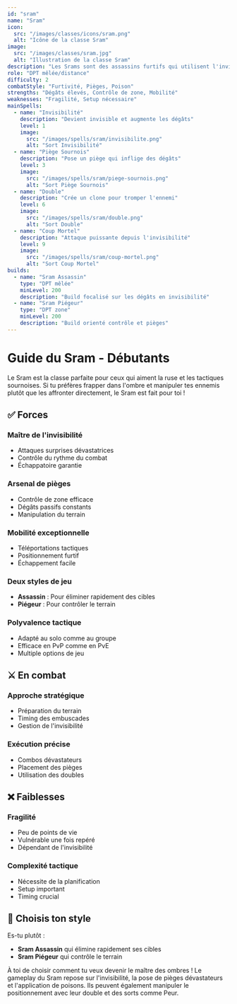 ```yaml
---
id: "sram"
name: "Sram"
icon:
  src: "/images/classes/icons/sram.png"
  alt: "Icône de la classe Sram"
image:
  src: "/images/classes/sram.jpg"
  alt: "Illustration de la classe Sram"
description: "Les Srams sont des assassins furtifs qui utilisent l'invisibilité et les pièges pour dominer leurs adversaires. Maîtres de l'embuscade, ils excellent dans l'élimination rapide de leurs cibles."
role: "DPT mêlée/distance"
difficulty: 2
combatStyle: "Furtivité, Pièges, Poison"
strengths: "Dégâts élevés, Contrôle de zone, Mobilité"
weaknesses: "Fragilité, Setup nécessaire"
mainSpells:
  - name: "Invisibilité"
    description: "Devient invisible et augmente les dégâts"
    level: 1
    image:
      src: "/images/spells/sram/invisibilite.png"
      alt: "Sort Invisibilité"
  - name: "Piège Sournois"
    description: "Pose un piège qui inflige des dégâts"
    level: 3
    image:
      src: "/images/spells/sram/piege-sournois.png"
      alt: "Sort Piège Sournois"
  - name: "Double"
    description: "Crée un clone pour tromper l'ennemi"
    level: 6
    image:
      src: "/images/spells/sram/double.png"
      alt: "Sort Double"
  - name: "Coup Mortel"
    description: "Attaque puissante depuis l'invisibilité"
    level: 9
    image:
      src: "/images/spells/sram/coup-mortel.png"
      alt: "Sort Coup Mortel"
builds:
  - name: "Sram Assassin"
    type: "DPT mêlée"
    minLevel: 200
    description: "Build focalisé sur les dégâts en invisibilité"
  - name: "Sram Piégeur"
    type: "DPT zone"
    minLevel: 200
    description: "Build orienté contrôle et pièges"
---
```


# Guide du Sram - Débutants

Le Sram est la classe parfaite pour ceux qui aiment la ruse et les tactiques sournoises. Si tu préfères frapper dans l'ombre et manipuler tes ennemis plutôt que les affronter directement, le Sram est fait pour toi !

## ✅ Forces

### Maître de l'invisibilité
- Attaques surprises dévastatrices
- Contrôle du rythme du combat
- Échappatoire garantie

### Arsenal de pièges
- Contrôle de zone efficace
- Dégâts passifs constants
- Manipulation du terrain

### Mobilité exceptionnelle
- Téléportations tactiques
- Positionnement furtif
- Échappement facile

### Deux styles de jeu
- **Assassin** : Pour éliminer rapidement des cibles
- **Piégeur** : Pour contrôler le terrain

### Polyvalence tactique
- Adapté au solo comme au groupe
- Efficace en PvP comme en PvE
- Multiple options de jeu

## ⚔️ En combat

### Approche stratégique
- Préparation du terrain
- Timing des embuscades
- Gestion de l'invisibilité

### Exécution précise
- Combos dévastateurs
- Placement des pièges
- Utilisation des doubles

## ❌ Faiblesses

### Fragilité
- Peu de points de vie
- Vulnérable une fois repéré
- Dépendant de l'invisibilité

### Complexité tactique
- Nécessite de la planification
- Setup important
- Timing crucial

## 🤔 Choisis ton style

Es-tu plutôt :
- **Sram Assassin** qui élimine rapidement ses cibles
- **Sram Piégeur** qui contrôle le terrain

À toi de choisir comment tu veux devenir le maître des ombres ! 
Le gameplay du Sram repose sur l'invisibilité, la pose de pièges dévastateurs et l'application de poisons. Ils peuvent également manipuler le positionnement avec leur double et des sorts comme Peur. 